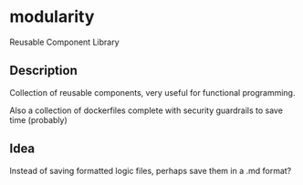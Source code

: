 # modularity
Reusable Component Library

## Description
Collection of reusable components, very useful for functional programming.
<p>
Also a collection of dockerfiles complete with security guardrails to save time (probably)

## **Idea**
Instead of saving formatted logic files, perhaps save them in a .md format?
